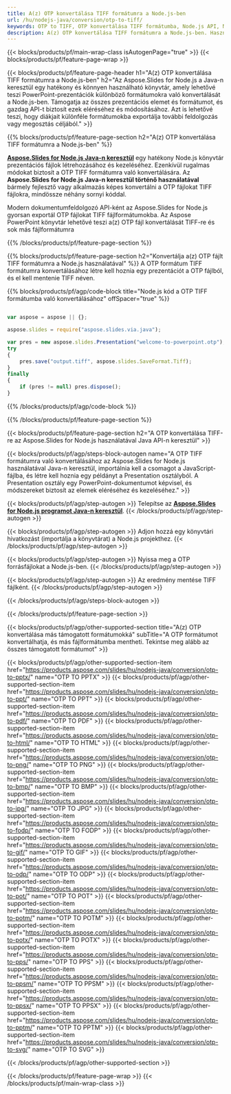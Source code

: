 ```yaml
---
title: A(z) OTP konvertálása TIFF formátumra a Node.js-ben
url: /hu/nodejs-java/conversion/otp-to-tiff/
keywords: OTP to TIFF, OTP konvertálása TIFF formátumba, Node.js API, Node.js Library, OTP, TIFF
description: A(z) OTP konvertálása TIFF formátumra a Node.js-ben. Használja a Node.js könyvtár API-t a OTP fájlok konvertálásához TIFF formátumúvá
---
```


{{< blocks/products/pf/main-wrap-class isAutogenPage="true" >}}
{{< blocks/products/pf/feature-page-wrap >}}

{{< blocks/products/pf/feature-page-header h1="A(z) OTP konvertálása TIFF formátumra a Node.js-ben" h2="Az Aspose.Slides for Node.js a Java-n keresztül egy hatékony és könnyen használható könyvtár, amely lehetővé teszi PowerPoint-prezentációk különböző formátumokra való konvertálását a Node.js-ben. Támogatja az összes prezentációs elemet és formátumot, és gazdag API-t biztosít ezek eléréséhez és módosításához. Azt is lehetővé teszi, hogy diákjait különféle formátumokba exportálja további feldolgozás vagy megosztás céljából." >}}

{{% blocks/products/pf/feature-page-section h2="A(z) OTP konvertálása TIFF formátumra a Node.js-ben" %}}

[**Aspose.Slides for Node.js Java-n keresztül**](https://products.aspose.com/slides/hu/nodejs-java/) egy hatékony Node.js könyvtár prezentációs fájlok létrehozásához és kezeléséhez. Ezenkívül rugalmas módokat biztosít a OTP TIFF formátumra való konvertálására. Az **Aspose.Slides for Node.js Java-n keresztül történő használatával** bármely fejlesztő vagy alkalmazás képes konvertálni a OTP fájlokat TIFF fájlokra, mindössze néhány sornyi kóddal.

Modern dokumentumfeldolgozó API-ként az Aspose.Slides for Node.js gyorsan exportál OTP fájlokat TIFF fájlformátumokba. Az Aspose PowerPoint könyvtár lehetővé teszi a(z) OTP fájl konvertálását TIFF-re és sok más fájlformátumra

{{% /blocks/products/pf/feature-page-section %}}

{{% blocks/products/pf/feature-page-section  h2="Konvertálja a(z) OTP fájlt TIFF formátumra a Node.js használatával" %}}
A OTP formátum TIFF formátumra konvertálásához létre kell hoznia egy prezentációt a OTP fájlból, és el kell mentenie TIFF néven.

{{% blocks/products/pf/agp/code-block title="Node.js kód a OTP TIFF formátumba való konvertálásához" offSpacer="true" %}}

```javascript

var aspose = aspose || {};

aspose.slides = require("aspose.slides.via.java");

var pres = new aspose.slides.Presentation("welcome-to-powerpoint.otp");
try
{
    pres.save("output.tiff", aspose.slides.SaveFormat.Tiff);
}
finally
{
    if (pres != null) pres.dispose();
}
```


{{% /blocks/products/pf/agp/code-block %}}

{{% /blocks/products/pf/feature-page-section %}}

{{< blocks/products/pf/feature-page-section  h2="A OTP konvertálása TIFF-re az Aspose.Slides for Node.js használatával Java API-n keresztül" >}}

{{< blocks/products/pf/agp/steps-block-autogen name="A OTP TIFF formátumra való konvertálásához az Aspose.Slides for Node.js használatával Java-n keresztül, importálnia kell a csomagot a JavaScript-fájlba, és létre kell hoznia egy példányt a Presentation osztályból. A Presentation osztály egy PowerPoint-dokumentumot képvisel, és módszereket biztosít az elemek eléréséhez és kezeléséhez." >}}

{{< blocks/products/pf/agp/step-autogen >}}
Telepítse az [**Aspose.Slides for Node.js programot Java-n keresztül**](https://products.aspose.com/slides/hu/nodejs-java/).
{{< /blocks/products/pf/agp/step-autogen >}}

{{< blocks/products/pf/agp/step-autogen >}}
Adjon hozzá egy könyvtári hivatkozást (importálja a könyvtárat) a Node.js projekthez.
{{< /blocks/products/pf/agp/step-autogen >}}

{{< blocks/products/pf/agp/step-autogen >}}
Nyissa meg a OTP forrásfájlokat a Node.js-ben.
{{< /blocks/products/pf/agp/step-autogen >}}

{{< blocks/products/pf/agp/step-autogen >}}
Az eredmény mentése TIFF fájlként.
{{< /blocks/products/pf/agp/step-autogen >}}

{{< /blocks/products/pf/agp/steps-block-autogen >}}

{{< /blocks/products/pf/feature-page-section >}}

{{< blocks/products/pf/agp/other-supported-section title="A(z) OTP konvertálása más támogatott formátumokká" subTitle="A OTP formátumot konvertálhatja, és más fájlformátumba mentheti. Tekintse meg alább az összes támogatott formátumot" >}}

{{< blocks/products/pf/agp/other-supported-section-item href="https://products.aspose.com/slides/hu/nodejs-java/conversion/otp-to-pptx/" name="OTP TO PPTX" >}}
{{< blocks/products/pf/agp/other-supported-section-item href="https://products.aspose.com/slides/hu/nodejs-java/conversion/otp-to-ppt/" name="OTP TO PPT" >}}
{{< blocks/products/pf/agp/other-supported-section-item href="https://products.aspose.com/slides/hu/nodejs-java/conversion/otp-to-pdf/" name="OTP TO PDF" >}}
{{< blocks/products/pf/agp/other-supported-section-item href="https://products.aspose.com/slides/hu/nodejs-java/conversion/otp-to-html/" name="OTP TO HTML" >}}
{{< blocks/products/pf/agp/other-supported-section-item href="https://products.aspose.com/slides/hu/nodejs-java/conversion/otp-to-png/" name="OTP TO PNG" >}}
{{< blocks/products/pf/agp/other-supported-section-item href="https://products.aspose.com/slides/hu/nodejs-java/conversion/otp-to-bmp/" name="OTP TO BMP" >}}
{{< blocks/products/pf/agp/other-supported-section-item href="https://products.aspose.com/slides/hu/nodejs-java/conversion/otp-to-jpg/" name="OTP TO JPG" >}}
{{< blocks/products/pf/agp/other-supported-section-item href="https://products.aspose.com/slides/hu/nodejs-java/conversion/otp-to-fodp/" name="OTP TO FODP" >}}
{{< blocks/products/pf/agp/other-supported-section-item href="https://products.aspose.com/slides/hu/nodejs-java/conversion/otp-to-gif/" name="OTP TO GIF" >}}
{{< blocks/products/pf/agp/other-supported-section-item href="https://products.aspose.com/slides/hu/nodejs-java/conversion/otp-to-odp/" name="OTP TO ODP" >}}
{{< blocks/products/pf/agp/other-supported-section-item href="https://products.aspose.com/slides/hu/nodejs-java/conversion/otp-to-pot/" name="OTP TO POT" >}}
{{< blocks/products/pf/agp/other-supported-section-item href="https://products.aspose.com/slides/hu/nodejs-java/conversion/otp-to-potm/" name="OTP TO POTM" >}}
{{< blocks/products/pf/agp/other-supported-section-item href="https://products.aspose.com/slides/hu/nodejs-java/conversion/otp-to-potx/" name="OTP TO POTX" >}}
{{< blocks/products/pf/agp/other-supported-section-item href="https://products.aspose.com/slides/hu/nodejs-java/conversion/otp-to-pps/" name="OTP TO PPS" >}}
{{< blocks/products/pf/agp/other-supported-section-item href="https://products.aspose.com/slides/hu/nodejs-java/conversion/otp-to-ppsm/" name="OTP TO PPSM" >}}
{{< blocks/products/pf/agp/other-supported-section-item href="https://products.aspose.com/slides/hu/nodejs-java/conversion/otp-to-ppsx/" name="OTP TO PPSX" >}}
{{< blocks/products/pf/agp/other-supported-section-item href="https://products.aspose.com/slides/hu/nodejs-java/conversion/otp-to-pptm/" name="OTP TO PPTM" >}}
{{< blocks/products/pf/agp/other-supported-section-item href="https://products.aspose.com/slides/hu/nodejs-java/conversion/otp-to-svg/" name="OTP TO SVG" >}}


{{< /blocks/products/pf/agp/other-supported-section >}}

{{< /blocks/products/pf/feature-page-wrap >}}
{{< /blocks/products/pf/main-wrap-class >}}